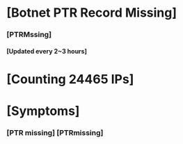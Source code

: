 # [Botnet PTR Record Missing]
### [PTRMssing]
#### [Updated every 2~3 hours]

# [Counting 24465 IPs]

# [Symptoms] 
###   [PTR missing] [PTRmissing]
